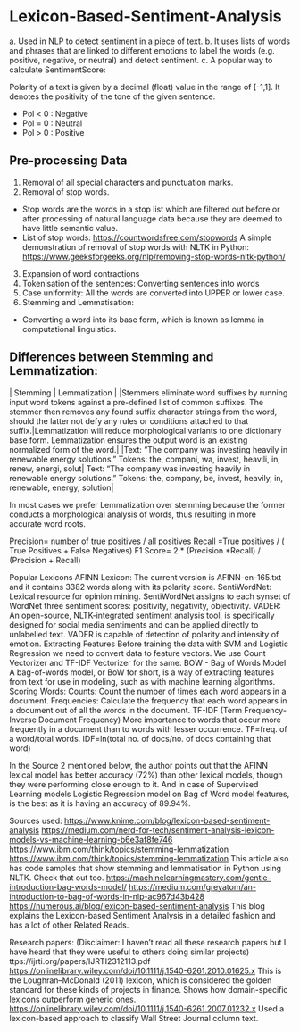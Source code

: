 # Lexicon-Based-Sentiment-Analysis
a. Used in NLP to detect sentiment in a piece of text.
b. It uses lists of words and phrases that are linked to different emotions to label the words (e.g. positive, negative, or neutral) and detect sentiment.
c. A popular way to calculate SentimentScore:
			
Polarity of a text is given by a decimal (float) value in the range of [-1,1]. It denotes the positivity of the tone of the given sentence.
- Pol < 0 : Negative
- Pol = 0 : Neutral
- Pol > 0 : Positive

## Pre-processing Data
1. Removal of all special characters and punctuation marks.
2. Removal of stop words.
- Stop words are the words in a stop list which are filtered out before or after processing of natural language data because they are deemed to have little semantic value.
- List of stop words: 
    https://countwordsfree.com/stopwords
    A simple demonstration of removal of stop words with NLTK in Python: https://www.geeksforgeeks.org/nlp/removing-stop-words-nltk-python/
3. Expansion of word contractions
4. Tokenisation of the sentences: Converting sentences into words
5. Case uniformity: All the words are converted into UPPER or lower case.
6. Stemming and Lemmatisation:
- Converting a word into its base form, which is known as lemma in computational linguistics.

## Differences between Stemming and Lemmatization:
	
|  Stemming |  Lemmatization  |
|Stemmers eliminate word suffixes by running input word tokens against a pre-defined list of common suffixes. The stemmer then removes any found suffix character strings from the word, should the latter not defy any rules or conditions attached to that suffix.|Lemmatization will reduce morphological variants to one dictionary base form. Lemmatization ensures the output word is an existing normalized form of the word.|
|Text: 
“The company was investing heavily in renewable energy solutions.”
Tokens: 
the, compani, wa, invest, heavili, in, renew, energi, solut|
Text: 
“The company was investing heavily in renewable energy solutions.”
Tokens:
the, company, be, invest, heavily, in, renewable, energy, solution|


In most cases we prefer Lemmatization over stemming because the former conducts a morphological analysis of words, thus resulting in more accurate word roots.

Precision= number of true positives / all positives
Recall =True positives / ( True Positives + False Negatives)
F1 Score= 2 * (Precision *Recall) / (Precision + Recall)

Popular Lexicons
AFINN Lexicon: The current version is AFINN-en-165.txt and it contains 3382 words along with its polarity score.
SentiWordNet: Lexical resource for opinion mining. SentiWordNet assigns to each synset of WordNet three sentiment scores: positivity, negativity, objectivity.
VADER: An open-source, NLTK-integrated sentiment analysis tool, is specifically designed for social media sentiments and can be applied directly to unlabelled text.
	VADER is capable of detection of polarity and intensity of emotion.
Extracting Features
Before training the data with SVM and Logistic Regression we need to convert data to feature vectors. We use Count Vectorizer and TF-IDF Vectorizer for the same.
	BOW - Bag of Words Model
A bag-of-words model, or BoW for short, is a way of extracting features from text for use in modeling, such as with machine learning algorithms.
Scoring Words:
Counts: Count the number of times each word appears in a document.
Frequencies: Calculate the frequency that each word appears in a document out of all the words in the document.
TF-IDF (Term Frequency-Inverse Document Frequency)
More importance to words that occur more frequently in a document than to words with lesser occurrence. 
TF=freq. of a word/total words.
IDF=ln(total no. of docs/no. of docs containing that word)

In the Source 2 mentioned below, the author points out that the AFINN lexical model has better accuracy (72%) than other lexical models, though they were performing close enough to it.
And in case of Supervised Learning models Logistic Regression model on Bag of Word model features, is the best as it is having an accuracy of 89.94%.


Sources used:
https://www.knime.com/blog/lexicon-based-sentiment-analysis
https://medium.com/nerd-for-tech/sentiment-analysis-lexicon-models-vs-machine-learning-b6e3af8fe746
https://www.ibm.com/think/topics/stemming-lemmatization
https://www.ibm.com/think/topics/stemming-lemmatization
This article also has code samples that show stemming and lemmatisation in Python using NLTK. Check that out too.
https://machinelearningmastery.com/gentle-introduction-bag-words-model/
https://medium.com/greyatom/an-introduction-to-bag-of-words-in-nlp-ac967d43b428
https://numerous.ai/blog/lexicon-based-sentiment-analysis
This blog explains the Lexicon-based Sentiment Analysis in a detailed fashion and has a lot of other Related Reads.


Research papers:
(Disclaimer: I haven’t read all these research papers but I have heard that they were useful to others doing similar projects)
ttps://ijrti.org/papers/IJRTI2312113.pdf
https://onlinelibrary.wiley.com/doi/10.1111/j.1540-6261.2010.01625.x
This is the Loughran–McDonald (2011) lexicon, which is considered the golden standard for these kinds of projects in finance. 
Shows how domain-specific lexicons outperform generic ones.
https://onlinelibrary.wiley.com/doi/10.1111/j.1540-6261.2007.01232.x
Used a lexicon-based approach to classify Wall Street Journal column text.
